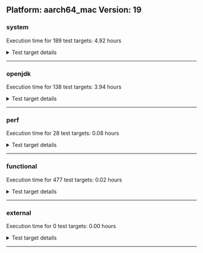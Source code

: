 ## Platform: aarch64_mac Version: 19 

###  system
 Execution time for  189  test targets:  4.92  hours
<details><summary>Test target details</summary>

| Test Target Name | Time |
| --- | --- |
| MiniMix_aot_5m_0 | 687218.00  ms|
| TestJlmRemoteThreadAuth_1 | 667068.00  ms|
| TestJlmRemoteThreadAuth_0 | 665284.00  ms|
| TestJlmRemoteThreadNoAuth_0 | 661230.00  ms|
| TestJlmRemoteThreadNoAuth_1 | 660931.00  ms|
| TestJlmRemoteMemoryAuth_1 | 631543.00  ms|
| TestJlmRemoteClassAuth_1 | 629339.00  ms|
| TestJlmRemoteClassAuth_0 | 628645.00  ms|
| TestJlmRemoteMemoryNoAuth_1 | 628175.00  ms|
| TestJlmRemoteMemoryNoAuth_0 | 627550.00  ms|
| TestJlmRemoteClassNoAuth_1 | 626485.00  ms|
| TestJlmRemoteClassNoAuth_0 | 625866.00  ms|
| TestJlmRemoteMemoryAuth_0 | 590875.00  ms|
| ConcurrentLoadTest_5m_1 | 347525.00  ms|
| ConcurrentLoadTest_5m_0 | 343875.00  ms|
| MiniMix_5m_0 | 343184.00  ms|
| MiniMix_5m_1 | 342490.00  ms|
| NioLoadTest_5m_0 | 310683.00  ms|
| DBBLoadTest_5m_0 | 310650.00  ms|
| DBBLoadTest_5m_1 | 310437.00  ms|
| NioLoadTest_5m_1 | 310228.00  ms|
| MauveMultiThrdLoad_5m_1 | 303311.00  ms|
| MauveMultiThrdLoad_5m_0 | 303209.00  ms|
| MauveSingleInvocLoad_HS_5m_0 | 302545.00  ms|
| MauveSingleThrdLoad_HS_5m_1 | 302456.00  ms|
| MauveSingleInvocLoad_HS_5m_1 | 302435.00  ms|
| MauveSingleThrdLoad_HS_5m_0 | 302420.00  ms|
| MathLoadTest_autosimd_5m_0 | 302169.00  ms|
| LambdaLoadTest_HS_5m_1 | 302079.00  ms|
| MathLoadTest_all_5m_0 | 302053.00  ms|
| ClassLoadingTest_5m_0 | 302049.00  ms|
| MathLoadTest_bigdecimal_5m_1 | 301999.00  ms|
| MathLoadTest_all_5m_1 | 301997.00  ms|
| UtilLoadTest_5m_1 | 301980.00  ms|
| LambdaLoadTest_HS_5m_0 | 301977.00  ms|
| MathLoadTest_autosimd_5m_1 | 301975.00  ms|
| MathLoadTest_bigdecimal_5m_0 | 301935.00  ms|
| ClassLoadingTest_5m_1 | 301925.00  ms|
| LangLoadTest_5m_1 | 301861.00  ms|
| UtilLoadTest_5m_0 | 301829.00  ms|
| LangLoadTest_5m_0 | 301822.00  ms|
| TestJlmRemoteNotifierProxyAuth_0 | 130767.00  ms|
| TestJlmRemoteNotifierProxyAuth_1 | 130583.00  ms|
| CLLoad_0 | 54878.00  ms|
| CLLoad_1 | 53762.00  ms|
| HCRLateAttachWorkload_previewEnabled_0 | 36797.00  ms|
| LockingLoadTest_0 | 31915.00  ms|
| LockingLoadTest_1 | 31806.00  ms|
| TestJlmLocal_1 | 27810.00  ms|
| TestJlmLocal_0 | 26927.00  ms|
| HCRLateAttachWorkload_previewEnabled_1 | 19303.00  ms|
| Jlink_ReqMod_1 | 7478.00  ms|
| Jlink_ReqMod_0 | 7352.00  ms|
| ParallelStreamsLoadTest_HS_1 | 7332.00  ms|
| ParallelStreamsLoadTest_HS_0 | 7217.00  ms|
| Jlink_AddMLimitM_1 | 5864.00  ms|
| Jlink_AddMLimitM_0 | 5735.00  ms|
| PatModImg_PlatMod_0 | 4632.00  ms|
| UpgModPath_JarImg_0 | 4303.00  ms|
| UpgModPath_JarImg_1 | 4219.00  ms|
| PatModImg_Unex_1 | 4212.00  ms|
| PatModImg_Adv_1 | 4209.00  ms|
| PatModImg_PlatMod_1 | 4127.00  ms|
| PatModImg_AppMod_1 | 4082.00  ms|
| PatModImg_Adv_0 | 4004.00  ms|
| PatModImg_Unex_0 | 3970.00  ms|
| PatModImg_AppMod_0 | 3969.00  ms|
| Jlink_GenOpt_0 | 3784.00  ms|
| UpgModPath_ExpImg_1 | 3768.00  ms|
| CLTestImg_1 | 3661.00  ms|
| Jlink_GenOpt_1 | 3639.00  ms|
| UpgModPath_ExpImg_0 | 3626.00  ms|
| CLTestImg_0 | 3495.00  ms|
| UpgModPath_Jar_0 | 3164.00  ms|
| CpMpJlink_0 | 3126.00  ms|
| CpMpJlink_1 | 3121.00  ms|
| UpgModPath_Jar_1 | 3053.00  ms|
| UpgModPath_Exp_1 | 2918.00  ms|
| UpgModPath_Exp_0 | 2818.00  ms|
| CpMpModJar_0 | 1900.00  ms|
| AutoMod2_1 | 1857.00  ms|
| AutoMod_Impl1_0 | 1771.00  ms|
| AutoMod_Impl1_1 | 1753.00  ms|
| AutoMod_Impl3_1 | 1690.00  ms|
| AutoMod_Impl3_0 | 1672.00  ms|
| AutoMod_Impl2_1 | 1666.00  ms|
| AutoMod1_0 | 1659.00  ms|
| AutoMod2_0 | 1659.00  ms|
| PatMod_Unex_0 | 1655.00  ms|
| AutoMod1_1 | 1652.00  ms|
| AutoMod_Impl2_0 | 1652.00  ms|
| PatMod_AppMod_0 | 1645.00  ms|
| PatMod_Adv_1 | 1639.00  ms|
| PatMod_AppMod_1 | 1637.00  ms|
| InternalAPIs_0 | 1637.00  ms|
| PatMod_Adv_0 | 1630.00  ms|
| InternalAPIs_1 | 1615.00  ms|
| CpMpModJar_1 | 1578.00  ms|
| PatMod_Unex_1 | 1507.00  ms|
| PatMod_PlatMod_0 | 1495.00  ms|
| PatMod_PlatMod_1 | 1493.00  ms|
| SLTest_0 | 1483.00  ms|
| SLTest_1 | 1372.00  ms|
| CpMpModJar2_0 | 1230.00  ms|
| CpMpModJar3_1 | 1091.00  ms|
| CpMpModJar3_0 | 1073.00  ms|
| CpMpModJar2_1 | 1071.00  ms|
| CpMp_CpMp_0 | 1068.00  ms|
| CpMp_MP_0 | 1037.00  ms|
| CLTest_0 | 1030.00  ms|
| CLTest_1 | 1028.00  ms|
| CpMp3_1 | 1027.00  ms|
| CpMp3_0 | 1023.00  ms|
| CpMp2_1 | 1016.00  ms|
| CpMp_MP_1 | 1015.00  ms|
| CpMp_CpMp_1 | 1014.00  ms|
| CpMp2_0 | 1012.00  ms|
| MachineInfo_0 | 436.00  ms|
| CLTest_2 | 171.00  ms|
| CLStressLayers_0 | 63.00  ms|
| CLStressLayers_2 | 62.00  ms|
| CLStressCRI_1 | 61.00  ms|
| CLStressCRI_0 | 61.00  ms|
| CLStressCRI_2 | 61.00  ms|
| JdiTest_2 | 61.00  ms|
| ExplMod_1 | 61.00  ms|
| CLStressLayers_1 | 61.00  ms|
| ExplMod_0 | 61.00  ms|
| ExplMod_2 | 61.00  ms|
| JdiTest_1 | 61.00  ms|
| JdiTest_0 | 60.00  ms|
| OAuthTest_0 | 60.00  ms|
| CLTestImg_2 | 45.00  ms|
| TestJlmRemoteMemoryNoAuth_2 | 44.00  ms|
| UpgModPath_Jar_2 | 44.00  ms|
| NioLoadTest_5m_2 | 44.00  ms|
| LambdaLoadTest_HS_5m_2 | 43.00  ms|
| TestJlmRemoteClassAuth_2 | 43.00  ms|
| TestJlmRemoteThreadNoAuth_2 | 43.00  ms|
| PatModImg_AppMod_2 | 43.00  ms|
| TestJlmRemoteThreadAuth_2 | 43.00  ms|
| TestJlmRemoteClassNoAuth_2 | 43.00  ms|
| PatMod_PlatMod_2 | 42.00  ms|
| MauveSingleInvocLoad_HS_5m_2 | 42.00  ms|
| UpgModPath_JarImg_2 | 42.00  ms|
| TestJlmRemoteMemoryAuth_2 | 42.00  ms|
| MauveMultiThrdLoad_5m_2 | 42.00  ms|
| PatModImg_Unex_2 | 42.00  ms|
| TestJlmRemoteNotifierProxyAuth_2 | 42.00  ms|
| Jlink_GenOpt_2 | 42.00  ms|
| CpMp2_2 | 42.00  ms|
| CpMpModJar_2 | 42.00  ms|
| CpMp3_2 | 42.00  ms|
| UpgModPath_ExpImg_2 | 41.00  ms|
| PatModImg_PlatMod_2 | 41.00  ms|
| CpMpJlink_2 | 41.00  ms|
| MathLoadTest_autosimd_5m_2 | 41.00  ms|
| CLLoad_2 | 41.00  ms|
| CpMp_CpMp_2 | 41.00  ms|
| CpMpModJar2_2 | 41.00  ms|
| ParallelStreamsLoadTest_HS_2 | 41.00  ms|
| MauveSingleThrdLoad_HS_5m_2 | 41.00  ms|
| AutoMod_Impl2_2 | 41.00  ms|
| PatMod_Adv_2 | 41.00  ms|
| TestJlmLocal_2 | 41.00  ms|
| AutoMod_Impl3_2 | 41.00  ms|
| SLTest_2 | 41.00  ms|
| MiniMix_5m_2 | 41.00  ms|
| CpMp_MP_2 | 41.00  ms|
| UpgModPath_Exp_2 | 41.00  ms|
| ConcurrentLoadTest_5m_2 | 41.00  ms|
| ClassLoadingTest_5m_2 | 41.00  ms|
| AutoMod1_2 | 41.00  ms|
| Jlink_AddMLimitM_2 | 41.00  ms|
| CpMpModJar3_2 | 41.00  ms|
| PatModImg_Adv_2 | 41.00  ms|
| PatMod_AppMod_2 | 41.00  ms|
| Jlink_ReqMod_2 | 41.00  ms|
| AutoMod2_2 | 41.00  ms|
| MathLoadTest_bigdecimal_5m_2 | 41.00  ms|
| DBBLoadTest_5m_2 | 41.00  ms|
| InternalAPIs_2 | 41.00  ms|
| PatMod_Unex_2 | 41.00  ms|
| AutoMod_Impl1_2 | 41.00  ms|
| MathLoadTest_all_5m_2 | 40.00  ms|
| LangLoadTest_5m_2 | 40.00  ms|
| LockingLoadTest_2 | 40.00  ms|
| UtilLoadTest_5m_2 | 40.00  ms|
| HCRLateAttachWorkload_previewEnabled_2 | 40.00  ms|
</details>

---

###  openjdk
 Execution time for  138  test targets:  3.94  hours
<details><summary>Test target details</summary>

| Test Target Name | Time |
| --- | --- |
| jdk_net_0 | 1112993.00  ms|
| jdk_net_1 | 1109556.00  ms|
| jdk_tools_1 | 1022428.00  ms|
| jvm_compiler_0 | 961463.00  ms|
| jvm_compiler_1 | 945374.00  ms|
| jdk_tools_0 | 920489.00  ms|
| jdk_security3_0 | 628923.00  ms|
| jdk_security3_1 | 607889.00  ms|
| jdk_nio_0 | 413361.00  ms|
| jdk_nio_1 | 410157.00  ms|
| hotspot_custom_0 | 308810.00  ms|
| hotspot_custom_1 | 308655.00  ms|
| jdk_lang_0 | 290959.00  ms|
| jdk_lang_1 | 287344.00  ms|
| jdk_util_0 | 277021.00  ms|
| jdk_util_1 | 276844.00  ms|
| jdk_jdi_0 | 213940.00  ms|
| jdk_jdi_1 | 211204.00  ms|
| jdk_jfr_1 | 204561.00  ms|
| jdk_jfr_0 | 201146.00  ms|
| jdk_vector_0 | 195340.00  ms|
| jdk_vector_1 | 191065.00  ms|
| jdk_jmx_1 | 181905.00  ms|
| jdk_jmx_0 | 181499.00  ms|
| jdk_other_1 | 180026.00  ms|
| jdk_other_0 | 179364.00  ms|
| hotspot_serviceability_jvmti_1 | 139581.00  ms|
| hotspot_serviceability_jvmti_0 | 136497.00  ms|
| jdk_security4_1 | 130472.00  ms|
| jdk_security4_0 | 129347.00  ms|
| jdk_beans_0 | 110175.00  ms|
| jdk_beans_1 | 108207.00  ms|
| jdk_security1_1 | 103627.00  ms|
| jdk_foreign_0 | 102710.00  ms|
| jdk_security1_0 | 102642.00  ms|
| jdk_rmi_1 | 102238.00  ms|
| jdk_foreign_1 | 102225.00  ms|
| jdk_rmi_0 | 101821.00  ms|
| jdk_management_0 | 78877.00  ms|
| jdk_management_1 | 77323.00  ms|
| jdk_time_0 | 68968.00  ms|
| jdk_time_1 | 64778.00  ms|
| jdk_instrument_0 | 44138.00  ms|
| jdk_security2_0 | 43282.00  ms|
| jdk_text_1 | 43270.00  ms|
| jdk_io_0 | 42850.00  ms|
| jdk_io_1 | 42813.00  ms|
| jdk_text_0 | 42497.00  ms|
| jdk_security2_1 | 42337.00  ms|
| jdk_instrument_1 | 41461.00  ms|
| jdk_math_1 | 41120.00  ms|
| jdk_math_0 | 40931.00  ms|
| jdk_custom_1 | 24390.00  ms|
| jdk_custom_0 | 23495.00  ms|
| jdk11_tier1_buffer_0 | 15744.00  ms|
| jdk11_tier1_buffer_1 | 15246.00  ms|
| jdk_svc_sanity_0 | 14462.00  ms|
| jdk_svc_sanity_1 | 14400.00  ms|
| jdk_security_infra_1 | 13071.00  ms|
| jdk_security_infra_0 | 13008.00  ms|
| runtime_nestmate_0 | 12912.00  ms|
| runtime_nestmate_1 | 12565.00  ms|
| jdk_build_1 | 11660.00  ms|
| jdk_build_0 | 11025.00  ms|
| jdk_native_sanity_0 | 10502.00  ms|
| jdk_native_sanity_1 | 9674.00  ms|
| jdk_lang_native_0 | 8677.00  ms|
| jdk_foreign_native_0 | 8373.00  ms|
| jdk_lang_native_1 | 8023.00  ms|
| jdk11_tier1_iso8859_1 | 7943.00  ms|
| jdk_foreign_native_1 | 7815.00  ms|
| jdk11_tier1_iso8859_0 | 7718.00  ms|
| jvm_native_sanity_0 | 6931.00  ms|
| jvm_native_sanity_1 | 6341.00  ms|
| langtools_custom_0 | 5578.00  ms|
| langtools_custom_1 | 5218.00  ms|
| jdk_imageio_1 | 76.00  ms|
| jdk_imageio_2 | 75.00  ms|
| jdk_imageio_0 | 75.00  ms|
| jdk_swing_2 | 68.00  ms|
| jdk_awt_0 | 67.00  ms|
| jdk_swing_0 | 66.00  ms|
| jdk_jfc_demo_2 | 65.00  ms|
| jdk_2d_2 | 65.00  ms|
| jdk_sound_1 | 65.00  ms|
| jdk_awt_2 | 64.00  ms|
| jdk_client_sanity_2 | 64.00  ms|
| jdk_sound_2 | 64.00  ms|
| jdk_client_sanity_1 | 63.00  ms|
| jdk_2d_0 | 63.00  ms|
| jdk_jfc_demo_1 | 63.00  ms|
| jdk_2d_1 | 63.00  ms|
| jdk_jfc_demo_0 | 63.00  ms|
| jdk_sound_0 | 62.00  ms|
| jdk_swing_1 | 62.00  ms|
| jdk_awt_1 | 62.00  ms|
| jdk_client_sanity_0 | 62.00  ms|
| jdk_lang_native_win_2 | 46.00  ms|
| jdk_net_2 | 45.00  ms|
| jdk_management_2 | 44.00  ms|
| jdk_vector_2 | 44.00  ms|
| jdk_jdi_2 | 44.00  ms|
| jdk_text_2 | 44.00  ms|
| jdk_instrument_2 | 44.00  ms|
| jdk_security_infra_2 | 44.00  ms|
| jdk_security1_2 | 43.00  ms|
| jdk_other_2 | 43.00  ms|
| jdk_time_2 | 43.00  ms|
| hotspot_custom_2 | 43.00  ms|
| jdk_build_2 | 43.00  ms|
| runtime_nestmate_2 | 43.00  ms|
| jdk_security4_2 | 43.00  ms|
| jvm_native_sanity_2 | 43.00  ms|
| jdk_lang_native_2 | 43.00  ms|
| jdk_nio_2 | 43.00  ms|
| jdk_jfr_2 | 43.00  ms|
| jdk_io_2 | 43.00  ms|
| jdk_security3_2 | 42.00  ms|
| jdk11_tier1_iso8859_2 | 42.00  ms|
| jdk_foreign_2 | 42.00  ms|
| jdk_security2_2 | 42.00  ms|
| jdk_tools_2 | 42.00  ms|
| jdk_beans_2 | 42.00  ms|
| jdk_math_2 | 42.00  ms|
| jdk_svc_sanity_2 | 42.00  ms|
| jdk_jmx_2 | 42.00  ms|
| jdk_native_sanity_2 | 42.00  ms|
| jdk_lang_native_win_1 | 42.00  ms|
| jdk_lang_2 | 42.00  ms|
| jdk_lang_native_win_0 | 42.00  ms|
| jdk_util_2 | 42.00  ms|
| jdk_rmi_2 | 42.00  ms|
| jdk11_tier1_buffer_2 | 41.00  ms|
| langtools_custom_2 | 41.00  ms|
| jdk_foreign_native_2 | 41.00  ms|
| hotspot_serviceability_jvmti_2 | 41.00  ms|
| jvm_compiler_2 | 41.00  ms|
| jdk_custom_2 | 41.00  ms|
</details>

---

###  perf
 Execution time for  28  test targets:  0.08  hours
<details><summary>Test target details</summary>

| Test Target Name | Time |
| --- | --- |
| renaissance-future-genetic_0 | 65019.00  ms|
| renaissance-fj-kmeans_0 | 59001.00  ms|
| renaissance-finagle-http_0 | 41146.00  ms|
| renaissance-mnemonics_0 | 36869.00  ms|
| renaissance-par-mnemonics_0 | 33270.00  ms|
| renaissance-philosophers_0 | 26336.00  ms|
| renaissance-scala-kmeans_0 | 9621.00  ms|
| dacapo-h2_0 | 5109.00  ms|
| dacapo-jython_0 | 4815.00  ms|
| dacapo-avrora_0 | 2213.00  ms|
| dacapo-xalan_0 | 1678.00  ms|
| dacapo-sunflow_0 | 1612.00  ms|
| dacapo-fop_0 | 1561.00  ms|
| dacapo-pmd_0 | 1351.00  ms|
| dacapo-luindex_0 | 1094.00  ms|
| renaissance-db-shootout_0 | 75.00  ms|
| renaissance-log-regression_0 | 63.00  ms|
| renaissance-movie-lens_0 | 63.00  ms|
| renaissance-dec-tree_0 | 62.00  ms|
| renaissance-finagle-chirper_0 | 62.00  ms|
| dacapo-tomcat_0 | 62.00  ms|
| renaissance-als_0 | 62.00  ms|
| renaissance-chi-square_0 | 62.00  ms|
| renaissance-gauss-mix_0 | 61.00  ms|
| renaissance-naive-bayes_0 | 60.00  ms|
| renaissance-akka-uct_0 | 60.00  ms|
| dacapo-lusearch-fix_0 | 60.00  ms|
| IdleMicrobenchmark_HS_0 | 40.00  ms|
</details>

---

###  functional
 Execution time for  477  test targets:  0.02  hours
<details><summary>Test target details</summary>

| Test Target Name | Time |
| --- | --- |
| MBCS_Tests_charsets_0 | 44909.00  ms|
| SecurityTests_0 | 2393.00  ms|
| MBCS_Tests_language_tag_0 | 577.00  ms|
| Jep360Tests_0 | 544.00  ms|
| MBCS_Tests_property_utf8_0 | 502.00  ms|
| MBCS_Tests_datetime_0 | 478.00  ms|
| IllegalAccessProtectedMethodTest_0 | 474.00  ms|
| testXXArgumentTesting_0 | 465.00  ms|
| Jep334Tests_0 | 400.00  ms|
| MBCS_Tests_datetime_formatter_0 | 399.00  ms|
| RegularClassAndInterfaceFinalFieldTests_0 | 359.00  ms|
| Jep371Tests_0 | 355.00  ms|
| Jep384Tests_0 | 352.00  ms|
| cmdLineTester_getPid_0 | 342.00  ms|
| StringIndentTests_0 | 339.00  ms|
| jsr292BootstrapTest_0 | 338.00  ms|
| MBCS_Tests_new_jp_era_0 | 329.00  ms|
| vmLifecyleTests_4 | 64.00  ms|
| Jep397Tests_testSubClassOfSealedSuperFromDifferentPackageInSameNamedModule_0 | 63.00  ms|
| Jep397Tests_testSubClassOfSealedSuperFromDifferentModule_0 | 62.00  ms|
| Jep397Tests_0 | 62.00  ms|
| Jep397Tests_testSubClassOfSealedSuperFromDifferentPackageInSameUnamedModule_0 | 61.00  ms|
| SyntheticGCWorkload_TestCase_0 | 61.00  ms|
| cmdLineTester_libpathTestRtfChild_0 | 61.00  ms|
| vmLifecyleTests_1 | 60.00  ms|
| vmLifecyleTests_3 | 60.00  ms|
| vmLifecyleTests_2 | 60.00  ms|
| vmLifecyleTests_5 | 60.00  ms|
| vmLifecyleTests_0 | 59.00  ms|
| MBCS_Tests_annotation_ja_JP_linux_0 | 52.00  ms|
| MBCS_Tests_annotation_Ja_JP_aix_0 | 50.00  ms|
| MBCS_Tests_locale_matching_ko_KR_linux_0 | 50.00  ms|
| MBCS_Tests_codepage_ko_windows_0 | 50.00  ms|
| MBCS_Tests_StAX_ko_KR_linux_0 | 50.00  ms|
| MBCS_Tests_switch_expressions_zh_CN_linux_0 | 49.00  ms|
| MBCS_Tests_IDN_ja_windows_0 | 49.00  ms|
| MBCS_Tests_record_ja_JP_aix_0 | 49.00  ms|
| MBCS_Tests_record_zh_TW_linux_0 | 48.00  ms|
| MBCS_Tests_pattern_matching_instanceof_zh_TW_linux_0 | 48.00  ms|
| MBCS_Tests_env_zh_CN_linux_0 | 47.00  ms|
| MBCS_Tests_pattern_matching_instanceof_Zh_CN_aix_0 | 47.00  ms|
| MBCS_Tests_locale_matching_zh_TW_aix_0 | 47.00  ms|
| MBCS_Tests_file_zh_CN_linux_0 | 46.00  ms|
| MBCS_Tests_jaxp14_ZH_TW_aix_0 | 46.00  ms|
| MBCS_Tests_annotation_zh_CN_aix_0 | 46.00  ms|
| MBCS_Tests_IDN_windows_0 | 46.00  ms|
| MBCS_Tests_urlclassloader_zh_TW_linux_0 | 45.00  ms|
| MBCS_Tests_jaxp14_ja_windows_0 | 45.00  ms|
| MBCS_Tests_switch_expressions_windows_0 | 45.00  ms|
| MBCS_Tests_coin_ko_KR_aix_0 | 45.00  ms|
| MBCS_Tests_StAX_ja_JP_linux_0 | 45.00  ms|
| MBCS_Tests_pref_ja_windows_0 | 45.00  ms|
| MBCS_Tests_compact_number_format_ZH_CN_aix_0 | 45.00  ms|
| MBCS_Tests_StAX_zh_CN_aix_0 | 44.00  ms|
| MBCS_Tests_pattern_matching_instanceof_ZH_TW_aix_0 | 44.00  ms|
| MBCS_Tests_StAX_KO_KR_aix_0 | 44.00  ms|
| MBCS_Tests_file_zh_TW_linux_0 | 44.00  ms|
| MBCS_Tests_formatter_cn_windows_0 | 44.00  ms|
| MBCS_Tests_regex_windows_0 | 44.00  ms|
| MBCS_Tests_pref_KO_KR_aix_0 | 44.00  ms|
| MBCS_Tests_coin_windows_0 | 44.00  ms|
| MBCS_Tests_pref_Zh_TW_aix_0 | 44.00  ms|
| MBCS_Tests_StAX_zh_CN_linux_0 | 44.00  ms|
| MBCS_Tests_regex_KO_KR_aix_0 | 44.00  ms|
| MBCS_Tests_locale_matching_zh_CN_linux_0 | 44.00  ms|
| MBCS_Tests_codepage_ja_windows_0 | 44.00  ms|
| MBCS_Tests_i18n_Zh_CN_aix_0 | 44.00  ms|
| MBCS_Tests_coin_ja_JP_linux_0 | 44.00  ms|
| MBCS_Tests_jaxp14_cn_windows_0 | 44.00  ms|
| MBCS_Tests_file_Zh_CN.aix_0 | 44.00  ms|
| MBCS_Tests_jdbc41_KO_KR_aix_0 | 44.00  ms|
| MBCS_Tests_nio_zh_CN_linux_0 | 44.00  ms|
| MBCS_Tests_regex_ja_JP_linux_0 | 44.00  ms|
| MBCS_Tests_scanner_ZH_TW_aix_0 | 44.00  ms|
| MBCS_Tests_IDN_zh_CN_aix_0 | 44.00  ms|
| MBCS_Tests_locale_matching_cn_windows_0 | 44.00  ms|
| MBCS_Tests_annotation_ZH_CN_aix_0 | 44.00  ms|
| MBCS_Tests_Compiler_zh_TW_aix_0 | 44.00  ms|
| MBCS_Tests_pref_ko_windows_0 | 44.00  ms|
| MBCS_Tests_file_JA_JP.aix_0 | 44.00  ms|
| MBCS_Tests_codepage_ko_KR_aix_0 | 44.00  ms|
| MBCS_Tests_coin_JA_JP_aix_0 | 44.00  ms|
| MBCS_Tests_IDN_KO_KR_aix_0 | 44.00  ms|
| MBCS_Tests_env_ZH_CN_aix_0 | 44.00  ms|
| MBCS_Tests_scanner_ja_windows_0 | 44.00  ms|
| MBCS_Tests_jaxp14_ko_KR_aix_0 | 44.00  ms|
| MBCS_Tests_coin_ko_KR_linux_0 | 44.00  ms|
| MBCS_Tests_urlclassloader_ko_KR_linux_0 | 44.00  ms|
| MBCS_Tests_IDN_ko_KR_aix_0 | 43.00  ms|
| MBCS_Tests_IDN_JA_JP_aix_0 | 43.00  ms|
| MBCS_Tests_scanner_KO_KR_aix_0 | 43.00  ms|
| MBCS_Tests_Compiler_Ja_JP_aix_0 | 43.00  ms|
| MBCS_Tests_IDN_ZH_CN_aix_0 | 43.00  ms|
| MBCS_Tests_codepage_ZH_TW_aix_0 | 43.00  ms|
| MBCS_Tests_pref_cn_windows_0 | 43.00  ms|
| MBCS_Tests_compact_number_format_zh_TW_aix_0 | 43.00  ms|
| MBCS_Tests_formatter_zh_CN_aix_0 | 43.00  ms|
| MBCS_Tests_IDN_ko_KR_linux_0 | 43.00  ms|
| MBCS_Tests_formatter_Ja_JP_aix_0 | 43.00  ms|
| MBCS_Tests_file_ZH_CN.aix_0 | 43.00  ms|
| MBCS_Tests_record_ZH_CN_aix_0 | 43.00  ms|
| MBCS_Tests_i18n_zh_TW_linux_0 | 43.00  ms|
| MBCS_Tests_coin_ja_windows_0 | 43.00  ms|
| MBCS_Tests_coin_cn_windows_0 | 43.00  ms|
| MBCS_Tests_formatter_ZH_TW_aix_0 | 43.00  ms|
| MBCS_Tests_pref_zh_CN_aix_0 | 43.00  ms|
| MBCS_Tests_text_blocks_ko_KR_aix_0 | 43.00  ms|
| MBCS_Tests_jdbc41_windows_0 | 43.00  ms|
| MBCS_Tests_locale_matching_Ja_JP_aix_0 | 43.00  ms|
| MBCS_Tests_jdbc41_ko_KR_linux_0 | 43.00  ms|
| MBCS_Tests_nio_cn_windows_0 | 43.00  ms|
| MBCS_Tests_env_zh_TW_linux_0 | 43.00  ms|
| MBCS_Tests_formatter_tw_windows_0 | 43.00  ms|
| MBCS_Tests_nio_ja_JP_linux_0 | 43.00  ms|
| MBCS_Tests_sealed_classes_JA_JP_aix_0 | 43.00  ms|
| MBCS_Tests_compact_number_format_Zh_TW_aix_0 | 43.00  ms|
| MBCS_Tests_compact_number_format_ZH_TW_aix_0 | 43.00  ms|
| MBCS_Tests_codepoint_linux_0 | 43.00  ms|
| MBCS_Tests_pref_ko_KR_linux_0 | 43.00  ms|
| MBCS_Tests_regex_ko_KR_linux_0 | 43.00  ms|
| MBCS_Tests_nio_windows_0 | 43.00  ms|
| MBCS_Tests_pref_ja_JP_linux_0 | 43.00  ms|
| MBCS_Tests_urlclassloader_Zh_CN_aix_0 | 43.00  ms|
| MBCS_Tests_jdbc41_ja_JP_linux_0 | 43.00  ms|
| MBCS_Tests_urlclassloader_ZH_CN_aix_0 | 43.00  ms|
| MBCS_Tests_jdbc41_zh_TW_linux_0 | 43.00  ms|
| MBCS_Tests_scanner_ko_windows_0 | 43.00  ms|
| MBCS_Tests_locale_matching_ZH_CN_aix_0 | 43.00  ms|
| MBCS_Tests_jaxp14_zh_CN_aix_0 | 43.00  ms|
| MBCS_Tests_urlclassloader_ja_windows_0 | 43.00  ms|
| MBCS_Tests_file_ja_windows_0 | 43.00  ms|
| MBCS_Tests_file_tw_windows_0 | 43.00  ms|
| MBCS_Tests_sealed_classes_ZH_TW_aix_0 | 43.00  ms|
| MBCS_Tests_urlclassloader_cn_windows_0 | 43.00  ms|
| MBCS_Tests_jdbc41_cn_windows_0 | 43.00  ms|
| MBCS_Tests_compact_number_format_Zh_CN_aix_0 | 43.00  ms|
| MBCS_Tests_switch_expressions_KO_KR_aix_0 | 43.00  ms|
| MBCS_Tests_formatter_ZH_CN_aix_0 | 43.00  ms|
| MBCS_Tests_coin_Zh_CN_aix_0 | 43.00  ms|
| MBCS_Tests_annotation_JA_JP_aix_0 | 43.00  ms|
| MBCS_Tests_record_ko_KR_linux_0 | 43.00  ms|
| MBCS_Tests_StAX_zh_TW_linux_0 | 43.00  ms|
| MBCS_Tests_coin_Zh_TW_aix_0 | 43.00  ms|
| MBCS_Tests_pref_zh_CN_linux_0 | 43.00  ms|
| MBCS_Tests_scanner_zh_TW_linux_0 | 43.00  ms|
| MBCS_Tests_compact_number_format_ja_JP_aix_0 | 43.00  ms|
| MBCS_Tests_compact_number_format_zh_CN_linux_0 | 43.00  ms|
| MBCS_Tests_scanner_ko_KR_linux_0 | 43.00  ms|
| MBCS_Tests_formatter_ko_KR_aix_0 | 43.00  ms|
| MBCS_Tests_jaxp14_ko_windows_0 | 43.00  ms|
| MBCS_Tests_StAX_ko_windows_0 | 43.00  ms|
| MBCS_Tests_formatter_Zh_TW_aix_0 | 43.00  ms|
| MBCS_Tests_StAX_ko_KR_aix_0 | 43.00  ms|
| MBCS_Tests_jaxp14_ja_JP_aix_0 | 43.00  ms|
| MBCS_Tests_scanner_cn_windows_0 | 43.00  ms|
| MBCS_Tests_codepage_zh_TW_linux_0 | 43.00  ms|
| MBCS_Tests_jdbc41_JA_JP_aix_0 | 43.00  ms|
| MBCS_Tests_pref_ZH_CN_aix_0 | 43.00  ms|
| MBCS_Tests_codepoint_windows_0 | 43.00  ms|
| MBCS_Tests_sealed_classes_ko_KR_aix_0 | 43.00  ms|
| MBCS_Tests_nio_zh_TW_aix_0 | 43.00  ms|
| MBCS_Tests_nio_tw_windows_0 | 43.00  ms|
| MBCS_Tests_coin_ko_windows_0 | 43.00  ms|
| MBCS_Tests_scanner_zh_CN_linux_0 | 43.00  ms|
| MBCS_Tests_nio_ja_windows_0 | 43.00  ms|
| MBCS_Tests_pref_Ja_JP_aix_0 | 43.00  ms|
| MBCS_Tests_i18n_zh_TW_aix_0 | 43.00  ms|
| MBCS_Tests_pattern_matching_instanceof_Zh_TW_aix_0 | 43.00  ms|
| MBCS_Tests_jdbc41_zh_CN_linux_0 | 43.00  ms|
| MBCS_Tests_Compiler_Zh_TW_aix_0 | 43.00  ms|
| MBCS_Tests_regex_zh_TW_linux_0 | 43.00  ms|
| MBCS_Tests_env_Zh_TW_aix_0 | 43.00  ms|
| MBCS_Tests_jdbc41_ko_KR_aix_0 | 43.00  ms|
| MBCS_Tests_jdbc41_Zh_CN_aix_0 | 43.00  ms|
| MBCS_Tests_i18n_ja_JP_aix_0 | 43.00  ms|
| MBCS_Tests_regex_ZH_TW_aix_0 | 43.00  ms|
| MBCS_Tests_annotation_zh_TW_aix_0 | 43.00  ms|
| MBCS_Tests_urlclassloader_ko_windows_0 | 43.00  ms|
| MBCS_Tests_Compiler_ko_KR_aix_0 | 43.00  ms|
| MBCS_Tests_env_JA_JP_aix_0 | 43.00  ms|
| MBCS_Tests_urlclassloader_zh_CN_linux_0 | 43.00  ms|
| MBCS_Tests_switch_expressions_ZH_TW_aix_0 | 43.00  ms|
| MBCS_Tests_file_ko_windows_0 | 43.00  ms|
| MBCS_Tests_scanner_Zh_TW_aix_0 | 43.00  ms|
| MBCS_Tests_coin_ja_JP_aix_0 | 43.00  ms|
| MBCS_Tests_env_KO_KR_aix_0 | 43.00  ms|
| MBCS_Tests_locale_matching_zh_CN_aix_0 | 43.00  ms|
| MBCS_Tests_nio_ko_KR_linux_0 | 43.00  ms|
| MBCS_Tests_compact_number_format_JA_JP_aix_0 | 43.00  ms|
| MBCS_Tests_pattern_matching_instanceof_JA_JP_aix_0 | 43.00  ms|
| MBCS_Tests_formatter_zh_TW_linux_0 | 43.00  ms|
| MBCS_Tests_Compiler_zh_CN_aix_0 | 43.00  ms|
| MBCS_Tests_codepage_windows_0 | 43.00  ms|
| MBCS_Tests_pattern_matching_instanceof_zh_CN_aix_0 | 43.00  ms|
| MBCS_Tests_regex_ja_windows_0 | 43.00  ms|
| MBCS_Tests_IDN_ZH_TW_aix_0 | 43.00  ms|
| MBCS_Tests_pref_zh_TW_aix_0 | 43.00  ms|
| MBCS_Tests_jaxp14_Zh_CN_aix_0 | 43.00  ms|
| MBCS_Tests_env_Zh_CN_aix_0 | 43.00  ms|
| MBCS_Tests_annotation_Zh_TW_aix_0 | 43.00  ms|
| MBCS_Tests_nio_zh_TW_linux_0 | 43.00  ms|
| MBCS_Tests_pattern_matching_instanceof_windows_0 | 43.00  ms|
| MBCS_Tests_jdbc41_ja_windows_0 | 43.00  ms|
| MBCS_Tests_nio_ZH_TW_aix_0 | 43.00  ms|
| MBCS_Tests_coin_KO_KR_aix_0 | 43.00  ms|
| MBCS_Tests_scanner_Zh_CN_aix_0 | 43.00  ms|
| MBCS_Tests_regex_Zh_CN_aix_0 | 43.00  ms|
| MBCS_Tests_locale_matching_Zh_CN_aix_0 | 43.00  ms|
| MBCS_Tests_formatter_ja_windows_0 | 43.00  ms|
| MBCS_Tests_Compiler_ja_JP_linux_0 | 43.00  ms|
| MBCS_Tests_formatter_zh_CN_linux_0 | 43.00  ms|
| MBCS_Tests_file_cn_windows_0 | 43.00  ms|
| MBCS_Tests_i18n_ko_KR_linux_0 | 43.00  ms|
| MBCS_Tests_urlclassloader_ZH_TW_aix_0 | 43.00  ms|
| MBCS_Tests_record_Zh_CN_aix_0 | 43.00  ms|
| MBCS_Tests_file_zh_TW.aix_0 | 43.00  ms|
| MBCS_Tests_coin_zh_CN_aix_0 | 43.00  ms|
| MBCS_Tests_jaxp14_KO_KR_aix_0 | 43.00  ms|
| MBCS_Tests_compact_number_format_zh_TW_linux_0 | 43.00  ms|
| MBCS_Tests_record_Zh_TW_aix_0 | 43.00  ms|
| MBCS_Tests_urlclassloader_zh_TW_aix_0 | 43.00  ms|
| MBCS_Tests_switch_expressions_ZH_CN_aix_0 | 43.00  ms|
| MBCS_Tests_codepoint_aix_0 | 43.00  ms|
| MBCS_Tests_i18n_Ja_JP_aix_0 | 43.00  ms|
| MBCS_Tests_text_blocks_ZH_TW_aix_0 | 43.00  ms|
| MBCS_Tests_nio_zh_CN_aix_0 | 43.00  ms|
| MBCS_Tests_i18n_ZH_TW_aix_0 | 43.00  ms|
| MBCS_Tests_formatter_ko_windows_0 | 43.00  ms|
| MBCS_Tests_codepage_ZH_CN_aix_0 | 43.00  ms|
| MBCS_Tests_sealed_classes_KO_KR_aix_0 | 43.00  ms|
| MBCS_Tests_env_zh_CN_aix_0 | 43.00  ms|
| MBCS_Tests_switch_expressions_Zh_CN_aix_0 | 43.00  ms|
| MBCS_Tests_coin_zh_TW_linux_0 | 43.00  ms|
| MBCS_Tests_compact_number_format_Ja_JP_aix_0 | 43.00  ms|
| MBCS_Tests_i18n_ZH_CN_aix_0 | 43.00  ms|
| MBCS_Tests_IDN_tw_windows_0 | 43.00  ms|
| MBCS_Tests_file_ko_KR_linux_0 | 43.00  ms|
| MBCS_Tests_switch_expressions_ko_KR_linux_0 | 43.00  ms|
| MBCS_Tests_pref_ja_JP_aix_0 | 43.00  ms|
| MBCS_Tests_sealed_classes_Zh_TW_aix_0 | 43.00  ms|
| MBCS_Tests_IDN_Ja_JP_aix_0 | 43.00  ms|
| MBCS_Tests_IDN_zh_CN_linux_0 | 43.00  ms|
| MBCS_Tests_annotation_ko_KR_aix_0 | 43.00  ms|
| MBCS_Tests_locale_matching_tw_windows_0 | 43.00  ms|
| MBCS_Tests_file_ja_JP_linux_0 | 43.00  ms|
| MBCS_Tests_jaxp14_ZH_CN_aix_0 | 43.00  ms|
| MBCS_Tests_formatter_ja_JP_aix_0 | 43.00  ms|
| MBCS_Tests_unicode_aix_0 | 43.00  ms|
| MBCS_Tests_codepage_KO_KR_aix_0 | 43.00  ms|
| MBCS_Tests_compact_number_format_ko_KR_linux_0 | 43.00  ms|
| MBCS_Tests_scanner_windows_0 | 43.00  ms|
| MBCS_Tests_file_zh_CN.aix_0 | 43.00  ms|
| MBCS_Tests_Compiler_ZH_CN_aix_0 | 43.00  ms|
| MBCS_Tests_record_Ja_JP_aix_0 | 43.00  ms|
| MBCS_Tests_env_Ja_JP_aix_0 | 43.00  ms|
| MBCS_Tests_env_ko_KR_aix_0 | 43.00  ms|
| MBCS_Tests_Compiler_KO_KR_aix_0 | 43.00  ms|
| MBCS_Tests_coin_ZH_CN_aix_0 | 43.00  ms|
| MBCS_Tests_regex_JA_JP_aix_0 | 43.00  ms|
| MBCS_Tests_IDN_ko_windows_0 | 43.00  ms|
| MBCS_Tests_jdbc41_Ja_JP_aix_0 | 43.00  ms|
| MBCS_Tests_scanner_JA_JP_aix_0 | 43.00  ms|
| MBCS_Tests_sealed_classes_ZH_CN_aix_0 | 43.00  ms|
| MBCS_Tests_text_blocks_ko_KR_linux_0 | 43.00  ms|
| MBCS_Tests_sealed_classes_zh_TW_linux_0 | 43.00  ms|
| MBCS_Tests_Compiler_ja_JP_aix_0 | 43.00  ms|
| MBCS_Tests_annotation_Zh_CN_aix_0 | 43.00  ms|
| MBCS_Tests_i18n_ja_JP_linux_0 | 43.00  ms|
| MBCS_Tests_sealed_classes_zh_CN_aix_0 | 43.00  ms|
| MBCS_Tests_formatter_KO_KR_aix_0 | 43.00  ms|
| MBCS_Tests_regex_ko_KR_aix_0 | 43.00  ms|
| MBCS_Tests_pref_tw_windows_0 | 43.00  ms|
| MBCS_Tests_text_blocks_Zh_CN_aix_0 | 43.00  ms|
| MBCS_Tests_record_ja_JP_linux_0 | 43.00  ms|
| MBCS_Tests_regex_ko_windows_0 | 43.00  ms|
| MBCS_Tests_sealed_classes_Ja_JP_aix_0 | 43.00  ms|
| MBCS_Tests_switch_expressions_zh_CN_aix_0 | 43.00  ms|
| MBCS_Tests_file_Ja_JP.aix_0 | 43.00  ms|
| MBCS_Tests_record_JA_JP_aix_0 | 43.00  ms|
| MBCS_Tests_jaxp14_tw_windows_0 | 43.00  ms|
| MBCS_Tests_IDN_ja_JP_linux_0 | 43.00  ms|
| MBCS_Tests_coin_zh_TW_aix_0 | 43.00  ms|
| MBCS_Tests_StAX_Zh_CN_aix_0 | 43.00  ms|
| MBCS_Tests_formatter_Zh_CN_aix_0 | 43.00  ms|
| MBCS_Tests_locale_matching_Zh_TW_aix_0 | 43.00  ms|
| MBCS_Tests_i18n_windows_0 | 43.00  ms|
| MBCS_Tests_formatter_windows_0 | 43.00  ms|
| MBCS_Tests_coin_Ja_JP_aix_0 | 43.00  ms|
| MBCS_Tests_scanner_zh_TW_aix_0 | 43.00  ms|
| MBCS_Tests_Compiler_zh_TW_linux_0 | 43.00  ms|
| MBCS_Tests_jaxp14_windows_0 | 43.00  ms|
| MBCS_Tests_formatter_JA_JP_aix_0 | 43.00  ms|
| MBCS_Tests_codepage_JA_JP_aix_0 | 43.00  ms|
| MBCS_Tests_pref_zh_TW_linux_0 | 43.00  ms|
| MBCS_Tests_nio_ja_JP_aix_0 | 43.00  ms|
| MBCS_Tests_formatter_zh_TW_aix_0 | 43.00  ms|
| MBCS_Tests_IDN_zh_TW_linux_0 | 43.00  ms|
| MBCS_Tests_IDN_cn_windows_0 | 43.00  ms|
| MBCS_Tests_Compiler_JA_JP_aix_0 | 43.00  ms|
| MBCS_Tests_text_blocks_Ja_JP_aix_0 | 43.00  ms|
| MBCS_Tests_pattern_matching_instanceof_ZH_CN_aix_0 | 43.00  ms|
| MBCS_Tests_nio_Ja_JP_aix_0 | 43.00  ms|
| MBCS_Tests_jaxp14_ko_KR_linux_0 | 43.00  ms|
| MBCS_Tests_coin_zh_CN_linux_0 | 43.00  ms|
| MBCS_Tests_file_ZH_TW.aix_0 | 43.00  ms|
| MBCS_Tests_StAX_JA_JP_aix_0 | 43.00  ms|
| MBCS_Tests_nio_ZH_CN_aix_0 | 43.00  ms|
| MBCS_Tests_jdbc41_zh_CN_aix_0 | 43.00  ms|
| MBCS_Tests_urlclassloader_ja_JP_linux_0 | 43.00  ms|
| MBCS_Tests_env_ja_JP_aix_0 | 43.00  ms|
| MBCS_Tests_IDN_zh_TW_aix_0 | 43.00  ms|
| MBCS_Tests_jdbc41_ZH_TW_aix_0 | 43.00  ms|
| MBCS_Tests_regex_zh_CN_aix_0 | 43.00  ms|
| MBCS_Tests_text_blocks_Zh_TW_aix_0 | 43.00  ms|
| MBCS_Tests_regex_cn_windows_0 | 43.00  ms|
| MBCS_Tests_codepage_tw_windows_0 | 43.00  ms|
| MBCS_Tests_coin_ZH_TW_aix_0 | 43.00  ms|
| MBCS_Tests_switch_expressions_zh_TW_aix_0 | 43.00  ms|
| MBCS_Tests_sealed_classes_ja_JP_linux_0 | 43.00  ms|
| MBCS_Tests_Compiler_ZH_TW_aix_0 | 43.00  ms|
| MBCS_Tests_codepage_ko_KR_linux_0 | 43.00  ms|
| MBCS_Tests_pref_Zh_CN_aix_0 | 43.00  ms|
| MBCS_Tests_nio_Zh_CN_aix_0 | 43.00  ms|
| MBCS_Tests_urlclassloader_ja_JP_aix_0 | 42.00  ms|
| MBCS_Tests_urlclassloader_Ja_JP_aix_0 | 42.00  ms|
| MBCS_Tests_file_windows_0 | 42.00  ms|
| MBCS_Tests_pattern_matching_instanceof_ja_JP_linux_0 | 42.00  ms|
| MBCS_Tests_record_zh_TW_aix_0 | 42.00  ms|
| MBCS_Tests_Compiler_windows_0 | 42.00  ms|
| MBCS_Tests_jaxp14_JA_JP_aix_0 | 42.00  ms|
| MBCS_Tests_pattern_matching_instanceof_zh_TW_aix_0 | 42.00  ms|
| MBCS_Tests_StAX_ZH_CN_aix_0 | 42.00  ms|
| MBCS_Tests_IDN_Zh_CN_aix_0 | 42.00  ms|
| MBCS_Tests_scanner_Ja_JP_aix_0 | 42.00  ms|
| MBCS_Tests_compact_number_format_windows_0 | 42.00  ms|
| MBCS_Tests_switch_expressions_JA_JP_aix_0 | 42.00  ms|
| MBCS_Tests_nio_ko_KR_aix_0 | 42.00  ms|
| MBCS_Tests_regex_tw_windows_0 | 42.00  ms|
| MBCS_Tests_urlclassloader_tw_windows_0 | 42.00  ms|
| MBCS_Tests_jaxp14_ja_JP_linux_0 | 42.00  ms|
| MBCS_Tests_Compiler_zh_CN_linux_0 | 42.00  ms|
| MBCS_Tests_pref_ko_KR_aix_0 | 42.00  ms|
| MBCS_Tests_coin_tw_windows_0 | 42.00  ms|
| MBCS_Tests_jaxp14_Ja_JP_aix_0 | 42.00  ms|
| MBCS_Tests_annotation_windows_0 | 42.00  ms|
| MBCS_Tests_compact_number_format_zh_CN_aix_0 | 42.00  ms|
| MBCS_Tests_scanner_tw_windows_0 | 42.00  ms|
| MBCS_Tests_text_blocks_zh_TW_aix_0 | 42.00  ms|
| MBCS_Tests_sealed_classes_ko_KR_linux_0 | 42.00  ms|
| MBCS_Tests_env_zh_TW_aix_0 | 42.00  ms|
| MBCS_Tests_text_blocks_ja_JP_linux_0 | 42.00  ms|
| MBCS_Tests_IDN_ja_JP_aix_0 | 42.00  ms|
| MBCS_Tests_jdbc41_ko_windows_0 | 42.00  ms|
| MBCS_Tests_switch_expressions_zh_TW_linux_0 | 42.00  ms|
| MBCS_Tests_i18n_Zh_TW_aix_0 | 42.00  ms|
| MBCS_Tests_codepage_Ja_JP_aix_0 | 42.00  ms|
| MBCS_Tests_annotation_zh_TW_linux_0 | 42.00  ms|
| MBCS_Tests_sealed_classes_zh_TW_aix_0 | 42.00  ms|
| MBCS_Tests_text_blocks_ja_JP_aix_0 | 42.00  ms|
| MBCS_Tests_text_blocks_windows_0 | 42.00  ms|
| MBCS_Tests_jaxp14_zh_TW_linux_0 | 42.00  ms|
| MBCS_Tests_record_ZH_TW_aix_0 | 42.00  ms|
| MBCS_Tests_text_blocks_zh_CN_linux_0 | 42.00  ms|
| MBCS_Tests_urlclassloader_windows_0 | 42.00  ms|
| MBCS_Tests_jdbc41_tw_windows_0 | 42.00  ms|
| MBCS_Tests_text_blocks_JA_JP_aix_0 | 42.00  ms|
| MBCS_Tests_switch_expressions_ko_KR_aix_0 | 42.00  ms|
| MBCS_Tests_pattern_matching_instanceof_KO_KR_aix_0 | 42.00  ms|
| MBCS_Tests_compact_number_format_ja_JP_linux_0 | 42.00  ms|
| MBCS_Tests_StAX_ja_windows_0 | 42.00  ms|
| MBCS_Tests_urlclassloader_ko_KR_aix_0 | 42.00  ms|
| MBCS_Tests_i18n_ko_KR_aix_0 | 42.00  ms|
| MBCS_Tests_scanner_zh_CN_aix_0 | 42.00  ms|
| MBCS_Tests_StAX_Ja_JP_aix_0 | 42.00  ms|
| MBCS_Tests_text_blocks_zh_CN_aix_0 | 42.00  ms|
| MBCS_Tests_locale_matching_ko_KR_aix_0 | 42.00  ms|
| MBCS_Tests_i18n_zh_CN_linux_0 | 42.00  ms|
| MBCS_Tests_annotation_zh_CN_linux_0 | 42.00  ms|
| MBCS_Tests_nio_Zh_TW_aix_0 | 42.00  ms|
| MBCS_Tests_locale_matching_ja_JP_aix_0 | 42.00  ms|
| MBCS_Tests_record_zh_CN_aix_0 | 42.00  ms|
| MBCS_Tests_switch_expressions_Zh_TW_aix_0 | 42.00  ms|
| MBCS_Tests_regex_zh_CN_linux_0 | 42.00  ms|
| MBCS_Tests_sealed_classes_Zh_CN_aix_0 | 42.00  ms|
| MBCS_Tests_jaxp14_zh_TW_aix_0 | 42.00  ms|
| MBCS_Tests_urlclassloader_zh_CN_aix_0 | 42.00  ms|
| MBCS_Tests_scanner_ko_KR_aix_0 | 42.00  ms|
| MBCS_Tests_Compiler_Zh_CN_aix_0 | 42.00  ms|
| MBCS_Tests_formatter_ja_JP_linux_0 | 42.00  ms|
| MBCS_Tests_pref_JA_JP_aix_0 | 42.00  ms|
| MBCS_Tests_switch_expressions_ja_JP_linux_0 | 42.00  ms|
| MBCS_Tests_pref_windows_0 | 42.00  ms|
| MBCS_Tests_scanner_ZH_CN_aix_0 | 42.00  ms|
| MBCS_Tests_unicode_linux_0 | 42.00  ms|
| MBCS_Tests_nio_KO_KR_aix_0 | 42.00  ms|
| MBCS_Tests_locale_matching_windows_0 | 42.00  ms|
| MBCS_Tests_regex_ZH_CN_aix_0 | 42.00  ms|
| MBCS_Tests_StAX_ja_JP_aix_0 | 42.00  ms|
| MBCS_Tests_annotation_KO_KR_aix_0 | 42.00  ms|
| MBCS_Tests_StAX_zh_TW_aix_0 | 42.00  ms|
| MBCS_Tests_sealed_classes_ja_JP_aix_0 | 42.00  ms|
| MBCS_Tests_env_ZH_TW_aix_0 | 42.00  ms|
| MBCS_Tests_Compiler_ko_KR_linux_0 | 42.00  ms|
| MBCS_Tests_jdbc41_zh_TW_aix_0 | 42.00  ms|
| MBCS_Tests_regex_Ja_JP_aix_0 | 42.00  ms|
| MBCS_Tests_text_blocks_KO_KR_aix_0 | 42.00  ms|
| MBCS_Tests_scanner_ja_JP_aix_0 | 42.00  ms|
| MBCS_Tests_file_ko_KR.aix_0 | 42.00  ms|
| MBCS_Tests_codepage_ja_JP_aix_0 | 42.00  ms|
| MBCS_Tests_i18n_zh_CN_aix_0 | 42.00  ms|
| MBCS_Tests_locale_matching_ko_windows_0 | 42.00  ms|
| MBCS_Tests_unicode_windows_0 | 42.00  ms|
| MBCS_Tests_nio_JA_JP_aix_0 | 42.00  ms|
| MBCS_Tests_file_KO_KR.aix_0 | 42.00  ms|
| MBCS_Tests_IDN_Zh_TW_aix_0 | 42.00  ms|
| MBCS_Tests_jaxp14_Zh_TW_aix_0 | 42.00  ms|
| MBCS_Tests_record_KO_KR_aix_0 | 42.00  ms|
| MBCS_Tests_codepage_zh_CN_linux_0 | 42.00  ms|
| MBCS_Tests_nio_ko_windows_0 | 42.00  ms|
| MBCS_Tests_switch_expressions_Ja_JP_aix_0 | 42.00  ms|
| MBCS_Tests_scanner_ja_JP_linux_0 | 42.00  ms|
| MBCS_Tests_sealed_classes_windows_0 | 42.00  ms|
| MBCS_Tests_locale_matching_ja_windows_0 | 42.00  ms|
| MBCS_Tests_switch_expressions_ja_JP_aix_0 | 42.00  ms|
| MBCS_Tests_i18n_KO_KR_aix_0 | 42.00  ms|
| MBCS_Tests_locale_matching_KO_KR_aix_0 | 42.00  ms|
| MBCS_Tests_locale_matching_zh_TW_linux_0 | 42.00  ms|
| MBCS_Tests_annotation_ja_JP_aix_0 | 42.00  ms|
| MBCS_Tests_urlclassloader_JA_JP_aix_0 | 42.00  ms|
| MBCS_Tests_locale_matching_JA_JP_aix_0 | 42.00  ms|
| MBCS_Tests_locale_matching_ZH_TW_aix_0 | 42.00  ms|
| MBCS_Tests_jdbc41_ja_JP_aix_0 | 42.00  ms|
| MBCS_Tests_i18n_JA_JP_aix_0 | 42.00  ms|
| MBCS_Tests_file_ja_JP.aix_0 | 42.00  ms|
| MBCS_Tests_jaxp14_zh_CN_linux_0 | 42.00  ms|
| MBCS_Tests_regex_ja_JP_aix_0 | 42.00  ms|
| MBCS_Tests_record_zh_CN_linux_0 | 42.00  ms|
| MBCS_Tests_jdbc41_Zh_TW_aix_0 | 42.00  ms|
| MBCS_Tests_compact_number_format_ko_KR_aix_0 | 42.00  ms|
| MBCS_Tests_pref_ZH_TW_aix_0 | 42.00  ms|
| MBCS_Tests_record_ko_KR_aix_0 | 42.00  ms|
| MBCS_Tests_jdbc41_ZH_CN_aix_0 | 42.00  ms|
| MBCS_Tests_StAX_cn_windows_0 | 42.00  ms|
| MBCS_Tests_urlclassloader_Zh_TW_aix_0 | 42.00  ms|
| MBCS_Tests_codepage_Zh_CN_aix_0 | 42.00  ms|
| MBCS_Tests_StAX_ZH_TW_aix_0 | 42.00  ms|
| MBCS_Tests_formatter_ko_KR_linux_0 | 42.00  ms|
| MBCS_Tests_text_blocks_zh_TW_linux_0 | 42.00  ms|
| MBCS_Tests_env_ko_KR_linux_0 | 42.00  ms|
| MBCS_Tests_StAX_windows_0 | 42.00  ms|
| MBCS_Tests_codepage_zh_CN_aix_0 | 42.00  ms|
| MBCS_Tests_pattern_matching_instanceof_ko_KR_aix_0 | 42.00  ms|
| MBCS_Tests_codepage_Zh_TW_aix_0 | 42.00  ms|
| MBCS_Tests_pattern_matching_instanceof_ja_JP_aix_0 | 42.00  ms|
| MBCS_Tests_urlclassloader_KO_KR_aix_0 | 42.00  ms|
| MBCS_Tests_codepage_cn_windows_0 | 42.00  ms|
| MBCS_Tests_pattern_matching_instanceof_ko_KR_linux_0 | 42.00  ms|
| MBCS_Tests_env_ja_JP_linux_0 | 42.00  ms|
| MBCS_Tests_StAX_Zh_TW_aix_0 | 42.00  ms|
| MBCS_Tests_regex_Zh_TW_aix_0 | 42.00  ms|
| MBCS_Tests_regex_zh_TW_aix_0 | 42.00  ms|
| MBCS_Tests_codepage_zh_TW_aix_0 | 42.00  ms|
| MBCS_Tests_pattern_matching_instanceof_Ja_JP_aix_0 | 42.00  ms|
| MBCS_Tests_file_Zh_TW.aix_0 | 42.00  ms|
| MBCS_Tests_record_windows_0 | 42.00  ms|
| MBCS_Tests_annotation_ZH_TW_aix_0 | 42.00  ms|
| MBCS_Tests_compact_number_format_KO_KR_aix_0 | 42.00  ms|
| MBCS_Tests_pattern_matching_instanceof_zh_CN_linux_0 | 42.00  ms|
| MBCS_Tests_text_blocks_ZH_CN_aix_0 | 42.00  ms|
| MBCS_Tests_env_windows_0 | 42.00  ms|
| MBCS_Tests_annotation_ko_KR_linux_0 | 42.00  ms|
| MBCS_Tests_locale_matching_ja_JP_linux_0 | 42.00  ms|
| MBCS_Tests_codepage_ja_JP_linux_0 | 41.00  ms|
| MBCS_Tests_sealed_classes_zh_CN_linux_0 | 41.00  ms|
| MBCS_Tests_StAX_tw_windows_0 | 41.00  ms|
| cmdLineTester_classesdbgddrext_zos_0 | 40.00  ms|
| testExample_0 | 40.00  ms|
</details>

---

###  external
 Execution time for  0  test targets:  0.00  hours
<details><summary>Test target details</summary>

| Test Target Name | Time |
| --- | --- |
</details>

---
